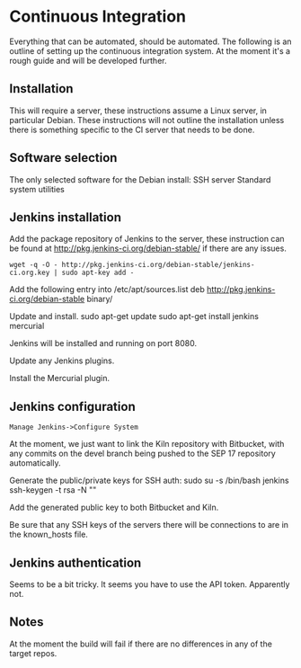 # Continuous Integration

Everything that can be automated, should be automated. The following is an
outline of setting up the continuous integration system. At the moment it's a
rough guide and will be developed further.

## Installation

This will require a server, these instructions assume a Linux server, in
particular Debian. These instructions will not outline the installation unless
there is something specific to the CI server that needs to be done.

## Software selection

The only selected software for the Debian install:
    SSH server
    Standard system utilities

## Jenkins installation

Add the package repository of Jenkins to the server, these instruction can be
found at http://pkg.jenkins-ci.org/debian-stable/ if there are any issues.

    wget -q -O - http://pkg.jenkins-ci.org/debian-stable/jenkins-ci.org.key | sudo apt-key add -

Add the following entry into /etc/apt/sources.list
    deb http://pkg.jenkins-ci.org/debian-stable binary/

Update and install.
    sudo apt-get update
    sudo apt-get install jenkins mercurial

Jenkins will be installed and running on port 8080.

Update any Jenkins plugins.

Install the Mercurial plugin.

## Jenkins configuration

    Manage Jenkins->Configure System

At the moment, we just want to link the Kiln repository with Bitbucket, with any commits on the devel branch being pushed to the SEP 17 repository automatically.

Generate the public/private keys for SSH auth:
    sudo su -s /bin/bash jenkins
    ssh-keygen -t rsa -N ""

Add the generated public key to both Bitbucket and Kiln.

Be sure that any SSH keys of the servers there will be connections to are in the known_hosts file.

## Jenkins authentication

Seems to be a bit tricky. It seems you have to use the API token. Apparently not.

## Notes

At the moment the build will fail if there are no differences in any of the target repos.

